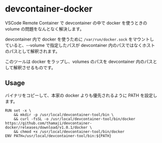 devcontainer-docker
====

VSCode Remote Container で devcontainer の中で docker を使うときの volume の問題をなんとなく解決します。

devcontainer 内で docker を使うために `/var/run/docker.sock` をマウントしていると、--volume で指定したパスが devcontainer 内のパスではなくホストのパスとして解釈されます。

このツールは docker をラップし、volumes のパスを devcontainer 内のパスとして解釈させるものです。

## Usage

バイナリをコピーして、本家の docker よりも優先されるように PATH を設定します。

```
RUN set -x \
    && mkdir -p /usr/local/devcontainer-tool/bin \
    && curl -fsSL -o /usr/local/devcontainer-tool/bin/docker https://github.com/thamaji/devcontainer-docker/releases/download/v1.0.1/docker \
    && chmod +x /usr/local/devcontainer-tool/bin/docker
ENV PATH=/usr/local/devcontainer-tool/bin:${PATH}
```

